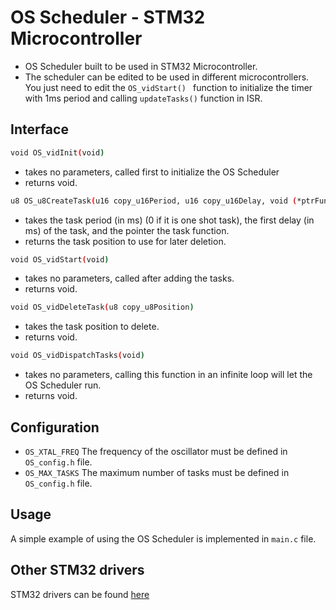# OS Scheduler - STM32 Microcontroller

* OS Scheduler built to be used in STM32 Microcontroller.
* The scheduler can be edited to be used in different microcontrollers. You just need to edit the ```OS_vidStart() ``` function to initialize the timer with 1ms period and calling ```updateTasks()``` function in ISR.



## Interface
```bash
void OS_vidInit(void)
```
* takes no parameters, called first to initialize the OS Scheduler
* returns void.
```bash
u8 OS_u8CreateTask(u16 copy_u16Period, u16 copy_u16Delay, void (*ptrFunction) (void))
```
* takes the task period (in ms) (0 if it is one shot task), the first delay (in ms) of the task, and the pointer the task function.
* returns the task position to use for later deletion.
```bash
void OS_vidStart(void)
```
* takes no parameters, called after adding the tasks.
* returns void.
```bash
void OS_vidDeleteTask(u8 copy_u8Position)
```
* takes the task position to delete.
* returns void.

```bash
void OS_vidDispatchTasks(void)
```
* takes no parameters, calling this function in an infinite loop will let the OS Scheduler run.
* returns void.



## Configuration 
* ```OS_XTAL_FREQ``` The frequency of the oscillator must be defined in ```OS_config.h``` file.
* ```OS_MAX_TASKS``` The maximum number of tasks must be defined in ```OS_config.h``` file.



## Usage
A simple example of using the OS Scheduler is implemented in ```main.c``` file.

## Other STM32 drivers
STM32 drivers can be found [here](https://github.com/ahmadmhasann/stm32-drivers)